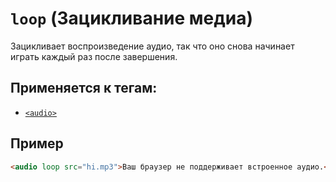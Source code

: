 # `loop` (Зацикливание медиа)

Зацикливает воспроизведение аудио, так что оно снова начинает играть каждый раз после завершения.

## Применяется к тегам:

- [`<audio>`](<../TAGS MEDIA/audio (АУДИО).md>)

## Пример

```html
<audio loop src="hi.mp3">Ваш браузер не поддерживает встроенное аудио.</audio>
```
